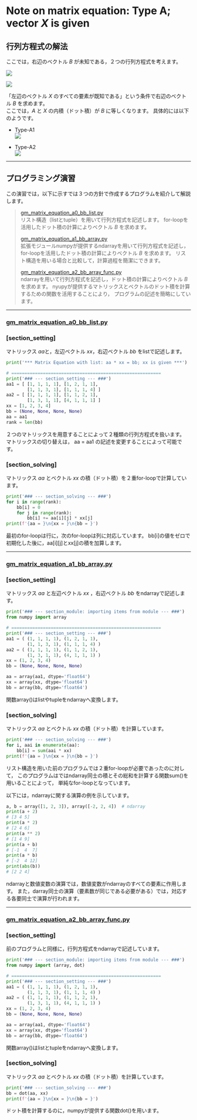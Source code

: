 # **Note on matrix equation: Type A; vector $X$ is given**

## 行列方程式の解法
ここでは，右辺のベクトル $B$ が未知である，２つの行列方程式を考えます。

![](_img/gm_matrix_equation_type_a1.gif)

![](_img/gm_matrix_equation_type_a2.gif)


「左辺のベクトル $X$ のすべての要素が既知である」という条件で右辺のベクトル $B$ を求めます。  
ここでは，$A$ と $X$ の内積（ドット積）が $B$ に等しくなります。
具体的には以下のようです。

- Type-A1  
![](_img/gm_matrix_equation_sol_type_a1.gif)

- Type-A2  
![](_img/gm_matrix_equation_sol_type_a2.gif)


---

## プログラミング演習

この演習では，以下に示すでは３つの方針で作成するプログラムを紹介して解説します。

> [gm_matrix_equation_a0_bb_list.py](gm_matrix_equation_a0_bb_list.py)  
> リスト構造（listとtuple）を用いて行列方程式を記述します。
> for-loopを活用したドット積の計算によりベクトル $B$ を求めます。
> 
> [gm_matrix_equation_a1_bb_array.py](gm_matrix_equation_a1_bb_array.py)  
> 拡張モジュールnumpyが提供するndarrayを用いて行列方程式を記述し，
> for-loopを活用したドット積の計算によりベクトル $B$ を求めます。
> リスト構造を用いる場合と比較して，計算過程を簡潔にできます。
> 
> [gm_matrix_equation_a2_bb_array_func.py](gm_matrix_equation_a2_bb_array_func.py)  
> ndarrayを用いて行列方程式を記述し，ドット積の計算によりベクトル $B$ を求めます。
> nyupyが提供するマトリックスとベクトルのドット積を計算するための関数を活用することにより，
> プログラムの記述を簡略にしています。
> 

---

### [gm_matrix_equation_a0_bb_list.py](gm_matrix_equation_a0_bb_list.py)

### **[section_setting]**
マトリックス $aa$と，左辺ベクトル $xx$，右辺ベクトル $bb$ をlistで記述します。
```python
print('*** Matrix Equation with list: aa * xx = bb; xx is given ***')

# =========================================================
print('### --- section_setting --- ###')
aa1 = [ [1, 1, 1, 1], [1, 2, 1, 1],
        [1, 1, 3, 1], [1, 1, 1, 4] ]
aa2 = [ [1, 1, 1, 1], [1, 1, 2, 1],
        [1, 3, 1, 1], [4, 1, 1, 1] ]
xx = [1, 2, 3, 4]
bb = (None, None, None, None)
aa = aa1
rank = len(bb)
```
２つのマトリックスを用意することによって２種類の行列方程式を扱います。
マトリックスの切り替えは， aa = aa1 の記述を変更することによって可能です。

### **[section_solving]**
マトリックス $aa$ とベクトル $xx$ の積（ドット積）を２重for-loopで計算しています。
```python
print('### --- section_solving --- ###')
for i in range(rank):
    bb[i] = 0
    for j in range(rank):
        bb[i] += aa[i][j] * xx[j]
print(f'{aa = }\n{xx = }\n{bb = }')
```
最初のfor-loopは行に，次のfor-loopは列に対応しています。
bb[i]の値をゼロで初期化した後に，aa[i][j]とxx[j]の積を加算します。

---

### [gm_matrix_equation_a1_bb_array.py](gm_matrix_equation_a1_bb_array.py)

### **[section_setting]**
マトリックス $aa$ と左辺ベクトル $xx$ ，右辺ベクトル $bb$ をndarrayで記述します。
```python
print('### --- section_module: importing items from module --- ###')
from numpy import array

# =========================================================
print('### --- section_setting --- ###')
aa1 = ( (1, 1, 1, 1), (1, 2, 1, 1),
        (1, 1, 3, 1), (1, 1, 1, 4) )
aa2 = ( (1, 1, 1, 1), (1, 1, 2, 1),
        (1, 3, 1, 1), (4, 1, 1, 1) )
xx = (1, 2, 3, 4)
bb = (None, None, None, None)

aa = array(aa1, dtype='float64')
xx = array(xx, dtype='float64')
bb = array(bb, dtype='float64')
```
関数array()はlistやtupleをndarrayへ変換します。

### **[section_solving]**
マトリックス $aa$ とベクトル $xx$ の積（ドット積）を計算しています。
```python
print('### --- section_solving --- ###')
for i, aai in enumerate(aa):
    bb[i] = sum(aai * xx)
print(f'{aa = }\n{xx = }\n{bb = }')
```
リスト構造を用いた前のプログラムでは２重for-loopが必要であったのに対して，
このプログラムはではndarray同士の積とその総和を計算する関数sum()を用いることによって，
単純なfor-loopとなっています。

以下には，ndarrayに関する演算の例を示しています。
```python
a, b = array([1, 2, 3]), array([-2, 2, 4])  # ndarray
print(a + 2)
# [3 4 5]
print(a * 2)
# [2 4 6]
print(a ** 2)
# [1 4 9]
print(a + b)
# [-1  4  7]
print(a * b)
# [-2  4 12]
print(abs(b))
# [2 2 4]
```
ndarrayと数値変数の演算では，数値変数がndarrayのすべての要素に作用します。
また，darray同士の演算（要素数が同じである必要がある）では，対応する各要同士で演算が行われます。

---

### [gm_matrix_equation_a2_bb_array_func.py](gm_matrix_equation_a2_bb_array_func.py)

### **[section_setting]**
前のプログラムと同様に，行列方程式をndarrayで記述しています。
```python
print('### --- section_module: importing items from module --- ###')
from numpy import (array, dot)

# =========================================================
print('### --- section_setting --- ###')
aa1 = ( (1, 1, 1, 1), (1, 2, 1, 1),
        (1, 1, 3, 1), (1, 1, 1, 4) )
aa2 = ( (1, 1, 1, 1), (1, 1, 2, 1),
        (1, 3, 1, 1), (4, 1, 1, 1) )
xx = (1, 2, 3, 4)
bb = (None, None, None, None)

aa = array(aa1, dtype='float64')
xx = array(xx, dtype='float64')
bb = array(bb, dtype='float64')
```
関数array()はlistとtupleをndarrayへ変換します。

### **[section_solving]**
マトリックス $aa$ とベクトル $xx$ の積（ドット積）を計算しています。
```python
print('### --- section_solving --- ###')
bb = dot(aa, xx)
print(f'{aa = }\n{xx = }\n{bb = }')
```
ドット積を計算するのに，numpyが提供する関数dot()を用います。
















